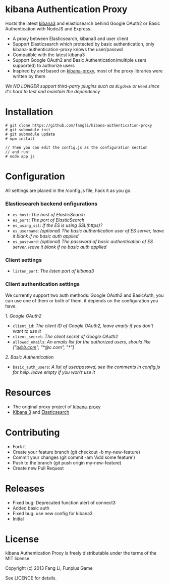 kibana Authentication Proxy
============

Hosts the latest [kibana3](www.elasticsearch.org/overview/kibana/) and elasticsearch behind Google OAuth2 or Basic Authentication with NodeJS and Express.

- A proxy between Elasticsearch, kibana3 and user client
- Support Elasticsearch which protected by basic authentication, only kibana-authentication-proxy knows the user/passwd
- Compatible with the latest kibana3
- Support Google OAuth2 and Basic Authentication(multiple users supported) to authorize users
- Inspired by and based on [kibana-proxy](https://github.com/hmalphettes/kibana-proxy), most of the proxy libraries were written by them

*We NO LONGER support third-party plugins such as `Bigdesk` or `Head` since it's hard to test and maintain the dependency*

Installation
=====

```
# git clone https://github.com/fangli/kibana-authentication-proxy
# git submodule init
# git submodule update
# npm install

// Then you can edit the config.js as the configuration section
// and run!
# node app.js
```

Configuration
=============

All settings are placed in the /config.js file, hack it as you go.

### Elasticsearch backend onfigurations

- ``es_host``:  *The host of ElasticSearch*
- ``es_port``:  *The port of ElasticSearch*
- ``es_using_ssl``:  *If the ES is using SSL(https)?*
- ``es_username``:  *(optional) The basic authentication user of ES server, leave it blank if no basic auth applied*
- ``es_password``:  *(optional) The password of basic authentication of ES server, leave it blank if no basic auth applied*

### Client settings

- ``listen_port``:  *The listen port of kibana3*

### Client authentication settings

We currently support two auth methods: Google OAuth2 and BasicAuth, you can use one of them or both of them. it depends on the configuration you have.

*1. Google OAuth2*

- ``client_id``:  *The client ID of Google OAuth2, leave empty if you don't want to use it*
- ``client_secret``: *The client secret of Google OAuth2*
- ``allowed_emails``: *An emails list for the authorized users, should like ["a@b.com", "\*@c.com", "\*"]*

*2. Basic Authentication*

- ``basic_auth_users``:  *A list of user/passwd, see the comments in config.js for help. leave empty if you won't use it*

Resources
=========
- The original proxy project of [kibana-proxy](https://github.com/hmalphettes/kibana-proxy)
- [Kibana 3](http://www.elasticsearch.org/overview/kibana/) and [Elasticsearch](https://github.com/elasticsearch/elasticsearch)


Contributing
============
- Fork it
- Create your feature branch (git checkout -b my-new-feature)
- Commit your changes (git commit -am 'Add some feature')
- Push to the branch (git push origin my-new-feature)
- Create new Pull Request


Releases
========
- Fixed bug: Deprecated function alert of connect3
- Added basic auth
- Fixed bug: use new config for kibana3
- Initial


License
=======
kibana Authentication Proxy is freely distributable under the terms of the MIT license.

Copyright (c) 2013 Fang Li, Funplus Game

See LICENCE for details.
